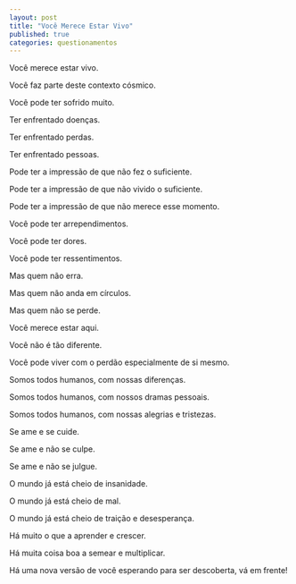 ```yaml
---
layout: post
title: "Você Merece Estar Vivo"
published: true
categories: questionamentos
---
```



Você merece estar vivo.

Você faz parte deste contexto cósmico. 

Você pode ter sofrido muito.

Ter enfrentado doenças. 

Ter enfrentado perdas. 

Ter enfrentado pessoas. 

Pode ter a impressão de que não fez o suficiente. 

Pode ter a impressão de que não vivido o suficiente.

Pode ter a impressão de que não merece esse momento. 

Você pode ter arrependimentos. 

Você pode ter dores. 

Você pode ter ressentimentos. 

Mas quem não erra. 

Mas quem não anda em círculos. 

Mas quem não se perde. 

Você merece estar aqui. 

Você não é tão diferente.

Você pode viver com o perdão especialmente de si mesmo. 

Somos todos humanos, com nossas diferenças. 

Somos todos humanos, com nossos dramas pessoais. 

Somos todos humanos, com nossas alegrias e tristezas.

Se ame e se cuide. 

Se ame e não se culpe. 

Se ame e não se julgue. 

O mundo já está cheio de insanidade.

O mundo já está cheio de mal.

O mundo já está cheio de traição e desesperança. 

Há muito o que a aprender e crescer. 

Há muita coisa boa a semear e multiplicar. 

Há uma nova versão de você esperando para ser descoberta, vá em frente! 



